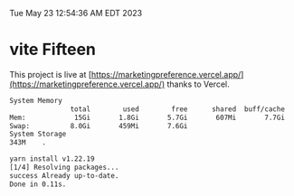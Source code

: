 Tue May 23 12:54:36 AM EDT 2023

# vite Fifteen


This project is live at [https://marketingpreference.vercel.app/](https://marketingpreference.vercel.app/) thanks to Vercel.

```bash
System Memory
               total        used        free      shared  buff/cache   available
Mem:            15Gi       1.8Gi       5.7Gi       607Mi       7.7Gi        12Gi
Swap:          8.0Gi       459Mi       7.6Gi
System Storage
343M	.
```
```bash
yarn install v1.22.19
[1/4] Resolving packages...
success Already up-to-date.
Done in 0.11s.
```
